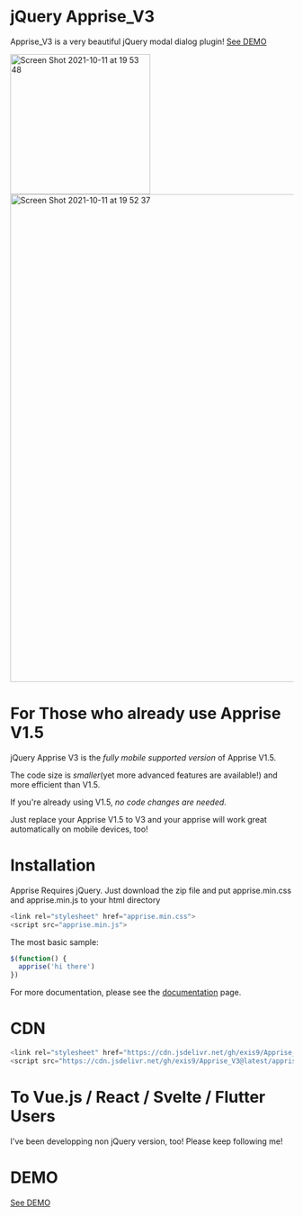 # jQuery Apprise_V3

Apprise_V3 is a very beautiful jQuery modal dialog plugin! [See DEMO](https://exis9.github.io/Apprise_V3/sample.html)

<img width="249" alt="Screen Shot 2021-10-11 at 19 53 48" src="https://user-images.githubusercontent.com/91220554/136864617-140374cf-6518-40d4-a79e-dd699b08bee5.png">


<img width="867" alt="Screen Shot 2021-10-11 at 19 52 37" src="https://user-images.githubusercontent.com/91220554/136864552-c1c162b3-f540-449d-8e7d-82cbdc9f7e48.png">

<!--img width="499" alt="Screen Shot 2021-10-11 at 19 57 54" src="https://user-images.githubusercontent.com/91220554/136864925-b4754271-0699-430f-94e8-d434a30a7124.png"-->





# For Those who already use Apprise V1.5

jQuery Apprise V3 is the *fully mobile supported version* of Apprise V1.5.

The code size is *smaller*(yet more advanced features are available!) and more efficient than V1.5.

If you're already using V1.5, *no code changes are needed*. 

Just replace your Apprise V1.5 to V3 and your apprise will work great automatically on mobile devices, too!


# Installation

Apprise Requires jQuery. 
Just download the zip file and put apprise.min.css and apprise.min.js to your html directory

```js
<link rel="stylesheet" href="apprise.min.css">
<script src="apprise.min.js">
```
The most basic sample:

```js
$(function() {
  apprise('hi there')
})
```

For more documentation, please see the [documentation](https://exis9.github.io/Apprise_V3/sample.html) page.

# CDN

```js
<link rel="stylesheet" href="https://cdn.jsdelivr.net/gh/exis9/Apprise_V3@latest/apprise.min.css">
<script src="https://cdn.jsdelivr.net/gh/exis9/Apprise_V3@latest/apprise.min.js">
```

# To Vue.js / React / Svelte / Flutter Users

I've been developping non jQuery version, too! Please keep following me!


# DEMO

[See DEMO](https://exis9.github.io/Apprise_V3/sample.html)
